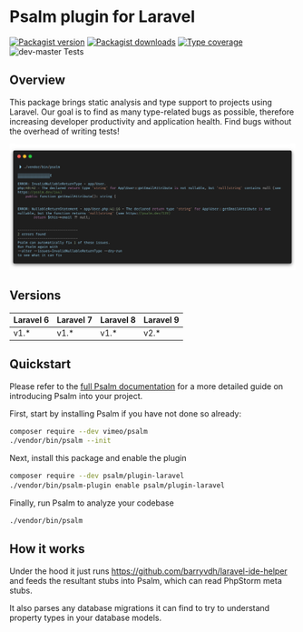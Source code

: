 # Psalm plugin for Laravel

[![Packagist version](https://img.shields.io/packagist/v/psalm/plugin-laravel.svg)](https://packagist.org/packages/psalm/plugin-laravel)
[![Packagist downloads](https://img.shields.io/packagist/dt/psalm/plugin-laravel.svg)](https://packagist.org/packages/psalm/plugin-laravel)
[![Type coverage](https://shepherd.dev/github/psalm/laravel-psalm-plugin/coverage.svg)](https://shepherd.dev/github/psalm/laravel-psalm-plugin)
![dev-master Tests](https://img.shields.io/github/actions/workflow/status/psalm/psalm-plugin-laravel/test.yml?branch=master)

## Overview
This package brings static analysis and type support to projects using Laravel. Our goal is to find as many type-related
 bugs as possible, therefore increasing developer productivity and application health. Find bugs without the overhead
 of writing tests!
 
 ![Screenshot](/assets/screenshot.png)
 
 ## Versions
Laravel 6 | Laravel 7 | Laravel 8 | Laravel 9
--------- | --------- | --------- | -----------
v1.*      | v1.*      | v1.*      | v2.*
## Quickstart
Please refer to the [full Psalm documentation](https://psalm.dev/quickstart) for a more detailed guide on introducing Psalm
into your project.

First, start by installing Psalm if you have not done so already:
```bash
composer require --dev vimeo/psalm
./vendor/bin/psalm --init
```

Next, install this package and enable the plugin
```bash
composer require --dev psalm/plugin-laravel
./vendor/bin/psalm-plugin enable psalm/plugin-laravel
```

Finally, run Psalm to analyze your codebase
```bash
./vendor/bin/psalm
```

## How it works

Under the hood it just runs https://github.com/barryvdh/laravel-ide-helper and feeds the resultant stubs into Psalm, which can read PhpStorm meta stubs.

It also parses any database migrations it can find to try to understand property types in your database models.

